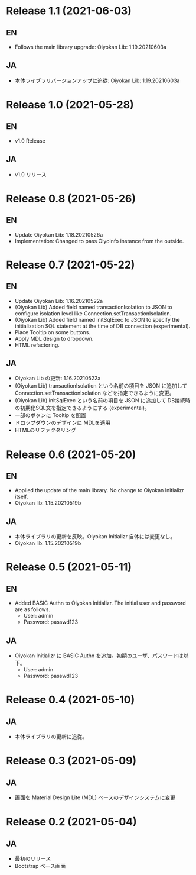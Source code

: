 # Release 1.1 (2021-06-03)

## EN

- Follows the main library upgrade: Oiyokan Lib: 1.19.20210603a

## JA

- 本体ライブラリバージョンアップに追従: Oiyokan Lib: 1.19.20210603a

# Release 1.0 (2021-05-28)

## EN

- v1.0 Release

## JA

- v1.0 リリース

# Release 0.8 (2021-05-26)

## EN

- Update Oiyokan Lib: 1.18.20210526a
- Implementation: Changed to pass OiyoInfo instance from the outside.

# Release 0.7 (2021-05-22)

## EN

- Update Oiyokan Lib: 1.16.20210522a
- (Oiyokan Lib) Added field named transactionIsolation to JSON to configure isolation level like Connection.setTransactionIsolation.
- (Oiyokan Lib) Added field named initSqlExec to JSON to specify the initialization SQL statement at the time of DB connection (experimental).
- Place Tooltip on some buttons.
- Apply MDL design to dropdown.
- HTML refactoring.

## JA

- Oiyokan Lib の更新: 1.16.20210522a
- (Oiyokan Lib) transactionIsolation という名前の項目を JSON に追加して Connection.setTransactionIsolation などを指定できるように変更。
- (Oiyokan Lib) initSqlExec という名前の項目を JSON に追加して DB接続時の初期化SQL文を指定できるようにする (experimental)。
- 一部のボタンに Tooltip を配置
- ドロップダウンのデザインに MDLを適用
- HTMLのリファクタリング

# Release 0.6 (2021-05-20)

## EN

- Applied the update of the main library. No change to Oiyokan Initializr itself.
- Oiyokan lib: 1.15.20210519b

## JA

- 本体ライブラリの更新を反映。Oiyokan Initializr 自体には変更なし。
- Oiyokan lib: 1.15.20210519b

# Release 0.5 (2021-05-11)

## EN

- Added BASIC Authn to Oiyokan Initializr. The initial user and password are as follows.
    - User: admin
    - Password: passwd123

## JA

- Oiyokan Initializr に BASIC Authn を追加。初期のユーザ、パスワードは以下。
    - User: admin
    - Password: passwd123

# Release 0.4 (2021-05-10)

## JA

- 本体ライブラリの更新に追従。

# Release 0.3 (2021-05-09)

## JA

- 画面を Material Design Lite (MDL) ベースのデザインシステムに変更

# Release 0.2 (2021-05-04)

## JA

- 最初のリリース
- Bootstrap ベース画面
